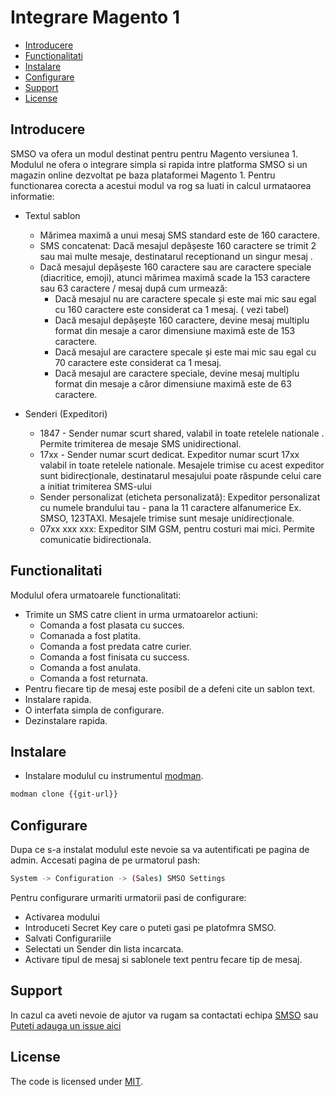 # Integrare Magento 1

 * [Introducere](#introducere)
 * [Functionalitati](#functionalitati)
 * [Instalare](#instalare)
 * [Configurare](#configurare)
 * [Support](#support)
 * [License](#license)

## Introducere

SMSO va ofera un modul destinat pentru pentru Magento versiunea 1. Modulul ne ofera o integrare simpla si rapida intre platforma SMSO si un magazin online dezvoltat pe baza plataformei Magento 1.
Pentru functionarea corecta a acestui modul va rog sa luati in calcul urmataorea informatie:
- Textul sablon
	- Mărimea maximă a unui mesaj SMS standard este de 160 caractere.
	- SMS concatenat:  Dacă mesajul depășeste 160 caractere se trimit 2 sau mai multe mesaje, destinatarul receptionand un singur mesaj .
	- Dacă mesajul depășeste 160 caractere sau are caractere speciale (diacritice, emoji), atunci mărimea maximă scade la 153 caractere sau 63 caractere / mesaj după cum urmează:
		- Dacă mesajul nu are caractere specale și este mai mic sau egal cu 160 caractere este considerat ca 1 mesaj. ( vezi tabel)
		- Dacă mesajul depășește 160 caractere, devine mesaj multiplu format din mesaje a caror dimensiune maximă este de 153 caractere.
		- Dacă mesajul are caractere specale și este mai mic sau egal cu 70 caractere este considerat ca 1 mesaj. 
		- Dacă mesajul are caractere speciale, devine mesaj multiplu format din mesaje a căror dimensiune maximă este de 63 caractere.

- Senderi (Expeditori)
	- 1847 - Sender numar scurt shared, valabil in toate retelele nationale . Permite trimiterea de mesaje SMS unidirectional.
	- 17xx - Sender numar scurt dedicat. Expeditor numar scurt 17xx valabil in toate retelele nationale. Mesajele trimise cu acest expeditor sunt bidirecționale, destinatarul mesajului poate răspunde celui care a initiat trimiterea SMS-ului
	- Sender personalizat (eticheta personalizată): Expeditor personalizat cu numele brandului tau - pana la 11 caractere alfanumerice Ex. SMSO, 123TAXI.  Mesajele trimise sunt mesaje unidirecționale.
	- 07xx xxx xxx: Expeditor SIM GSM, pentru costuri mai mici. Permite comunicatie bidirectionala.

## Functionalitati

Modulul ofera urmatoarele functionalitati:
 - Trimite un SMS catre client in urma urmatoarelor actiuni:
 	- Comanda a fost plasata cu succes.
 	- Comanada a fost platita.
 	- Comanda a fost predata catre curier.
 	- Comanda a fost finisata cu success.
 	- Comanda a fost anulata.
 	- Comanda a fost returnata.
 - Pentru fiecare tip de mesaj este posibil de a defeni cite un sablon text.
 - Instalare rapida.
 - O interfata simpla de configurare.
 - Dezinstalare rapida.

## Instalare

- Instalare modulul cu instrumentul [modman](https://github.com/colinmollenhour/modman).
```bash
modman clone {{git-url}}
```

## Configurare

Dupa ce s-a instalat modulul este nevoie sa va autentificati pe pagina de admin.
Accesati pagina de pe urmatorul pash:
```bash
System -> Configuration -> (Sales) SMSO Settings
```
Pentru configurare urmariti urmatorii pasi de configurare:
 - Activarea modului
 - Introduceti Secret Key care o puteti gasi pe platofmra SMSO.
 - Salvati Configurariile
 - Selectati un Sender din lista incarcata.
 - Activare tipul de mesaj si sablonele text pentru fecare tip de mesaj.


## Support

In cazul ca aveti nevoie de ajutor va rugam sa contactati echipa [SMSO](http://smso.ro)
sau  [Puteti adauga un issue aici](https://github.com/smso/magento1-module/issues)

## License

The code is licensed under [MIT](https://opensource.org/licenses/MIT).
